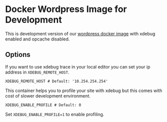 # Docker Wordpress Image for Development
This is development version of our [wordpress docker image](https://github.com/devgeniem/ubuntu-docker-wordpress) with xdebug enabled and opcache disabled.

## Options
If you want to use xdebug trace in your local editor you can set your ip address in `XDEBUG_REMOTE_HOST`.
```
XDEBUG_REMOTE_HOST # Default: '10.254.254.254'
```

This container helps you to profile your site with xdebug but this comes with cost of slower development environment.
```
XDEBUG_ENABLE_PROFILE # Default: 0
```

Set `XDEBUG_ENABLE_PROFILE=1` to enable profiling.
